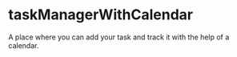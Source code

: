 # taskManagerWithCalendar
A place where you can add your task and track it with the help of a calendar.
